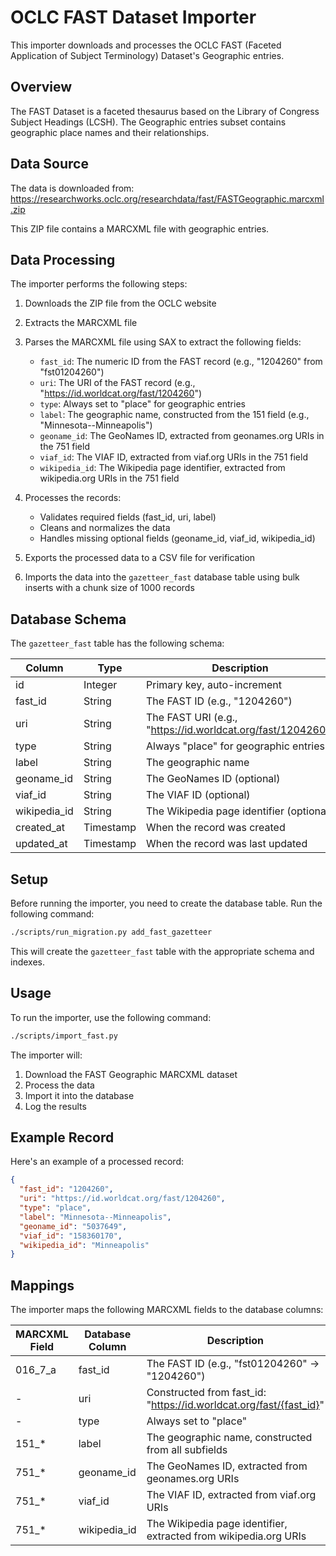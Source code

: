 # OCLC FAST Dataset Importer

This importer downloads and processes the OCLC FAST (Faceted Application of Subject Terminology) Dataset's Geographic entries.

## Overview

The FAST Dataset is a faceted thesaurus based on the Library of Congress Subject Headings (LCSH). The Geographic entries subset contains geographic place names and their relationships.

## Data Source

The data is downloaded from:
https://researchworks.oclc.org/researchdata/fast/FASTGeographic.marcxml.zip

This ZIP file contains a MARCXML file with geographic entries.

## Data Processing

The importer performs the following steps:

1. Downloads the ZIP file from the OCLC website
2. Extracts the MARCXML file
3. Parses the MARCXML file using SAX to extract the following fields:
   - `fast_id`: The numeric ID from the FAST record (e.g., "1204260" from "fst01204260")
   - `uri`: The URI of the FAST record (e.g., "https://id.worldcat.org/fast/1204260")
   - `type`: Always set to "place" for geographic entries
   - `label`: The geographic name, constructed from the 151 field (e.g., "Minnesota--Minneapolis")
   - `geoname_id`: The GeoNames ID, extracted from geonames.org URIs in the 751 field
   - `viaf_id`: The VIAF ID, extracted from viaf.org URIs in the 751 field
   - `wikipedia_id`: The Wikipedia page identifier, extracted from wikipedia.org URIs in the 751 field

4. Processes the records:
   - Validates required fields (fast_id, uri, label)
   - Cleans and normalizes the data
   - Handles missing optional fields (geoname_id, viaf_id, wikipedia_id)

5. Exports the processed data to a CSV file for verification
6. Imports the data into the `gazetteer_fast` database table using bulk inserts with a chunk size of 1000 records

## Database Schema

The `gazetteer_fast` table has the following schema:

| Column       | Type      | Description                                |
|--------------|-----------|--------------------------------------------|
| id           | Integer   | Primary key, auto-increment                |
| fast_id      | String    | The FAST ID (e.g., "1204260")              |
| uri          | String    | The FAST URI (e.g., "https://id.worldcat.org/fast/1204260") |
| type         | String    | Always "place" for geographic entries      |
| label        | String    | The geographic name                        |
| geoname_id   | String    | The GeoNames ID (optional)                 |
| viaf_id      | String    | The VIAF ID (optional)                     |
| wikipedia_id | String    | The Wikipedia page identifier (optional)   |
| created_at   | Timestamp | When the record was created                |
| updated_at   | Timestamp | When the record was last updated           |

## Setup

Before running the importer, you need to create the database table. Run the following command:

```bash
./scripts/run_migration.py add_fast_gazetteer
```

This will create the `gazetteer_fast` table with the appropriate schema and indexes.

## Usage

To run the importer, use the following command:

```bash
./scripts/import_fast.py
```

The importer will:
1. Download the FAST Geographic MARCXML dataset
2. Process the data
3. Import it into the database
4. Log the results

## Example Record

Here's an example of a processed record:

```json
{
  "fast_id": "1204260",
  "uri": "https://id.worldcat.org/fast/1204260",
  "type": "place",
  "label": "Minnesota--Minneapolis",
  "geoname_id": "5037649",
  "viaf_id": "158360170",
  "wikipedia_id": "Minneapolis"
}
```

## Mappings

The importer maps the following MARCXML fields to the database columns:

| MARCXML Field | Database Column | Description                                |
|---------------|-----------------|--------------------------------------------|
| 016_7_a       | fast_id         | The FAST ID (e.g., "fst01204260" → "1204260") |
| -             | uri             | Constructed from fast_id: "https://id.worldcat.org/fast/{fast_id}" |
| -             | type            | Always set to "place"                      |
| 151_*         | label           | The geographic name, constructed from all subfields |
| 751_*         | geoname_id      | The GeoNames ID, extracted from geonames.org URIs |
| 751_*         | viaf_id         | The VIAF ID, extracted from viaf.org URIs |
| 751_*         | wikipedia_id    | The Wikipedia page identifier, extracted from wikipedia.org URIs | 